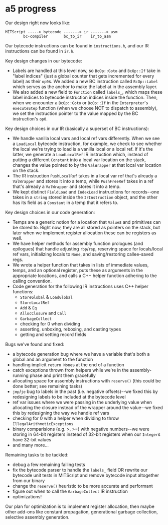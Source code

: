 # a5 progress

Our design right now looks like:

    MITScript -----> bytecode -------> ir -------> asm
            bc-compiler       bc_to_ir    ir_to_asm

Our bytecode instructions can be found in `instructions.h`, and our IR instructions can be found in `ir.h`.

Key design changes in our bytecode:
* Labels are handled at this level now, so `BcOp::Goto` and `BcOp::If` take in "label indices" (just a global counter that gets incremented for every label) as their `op0`s. We added a new BC instruction called `BcOp::Label` which serves as the anchor to make the label at in the assembly layer.
* We also added a new field to `Function` called `labels_`, which maps these label indices to bytecode instruction indices inside the function. Then, when we encounter a `BcOp::Goto` or `BcOp::If` in the `Interpreter`'s `executeStep` function (when we choose NOT to dispatch to assembly), we set the instruction pointer to the value mapped by the BC instruction's `op0`.

Key design choices in our IR (basically a superset of BC instructions):
* We handle vanilla local vars and local ref vars differently. When we see a `LoadLocal` bytecode instruction, for example, we check to see whether the local we're trying to load is a vanilla local or a local ref. If it's the latter, we generate a `LoadLocalRef` IR instruction which, instead of putting a different `Constant` into a local var location on the stack, changes the value pointed to by the `ValWrapper` at that local var location on the stack.
* The IR instruction `PushLocalRef` takes in a local var ref that's already a `ValWrapper` and stores it into a temp, while `PushFreeRef` takes in a ref that's already a `ValWrapper` and stores it into a temp.
* We kept distinct `FieldLoad` and `IndexLoad` instructions for records--one takes in a `string` stored inside the `IrInstruction` object, and the other has its field as a `Constant` in a temp that it refers to.

Key design choices in our code generation:
* Temps are a generic notion for a location that `Value`s and primitives can be stored to. Right now, they are all stored as pointers on the stack, but later when we implement register allocation these can be registers as well.
* We have helper methods for assembly function prologues (and epilogues) that handle adjusting `rbp`/`rsp`, reserving space for locals/local ref vars, initializing locals to `None`, and saving/restoring callee-saved regs.
* We wrote a helper function that takes in lists of immediate values, temps, and an optional register, puts these as arguments in the appropriate locations, and calls a C++ helper function adhering to the calling convention.
* Code generation for the following IR instructions uses C++ helper functions:
  * `StoreGlobal` & `LoadGlobal`
  * `StoreLocalRef`
  * `Add` & `Eq`
  * `AllocClosure` and `Call`
  * `GarbageCollect`
  * checking for 0 when dividing
  * asserting, unboxing, reboxing, and casting types
  * getting and setting record fields

Bugs we've found and fixed:
* a bytecode generation bug where we have a variable that's both a global and an argument to the function
* handling implicit `return None`s at the end of a function
* catch exceptions thrown from helpers while we're in the assembly-running phase and print them gracefully
* allocating space for assembly instructions with `reserve()` (this could be done better; see remaining tasks)
* `jmp`/`je` bug to labels in the past (i.e. negative offsets)--we fixed this by redesigning labels to be included at the bytecode level
* ref var issues where we were passing in the underlying value when allocating the closure instead of the wrapper around the value--we fixed this by redesigning the way we handle ref vars
* checking for 0 with a helper when dividing to throw `IllegalArithmeticExceptions`
* binary comparisions (e.g. >, >=) with negative numbers--we were storing in 64-bit registers instead of 32-bit registers when our `Integer`s have 32-bit values
* and many more...

Remaining tasks to be tackled:
* debug a few remaining failing tests
* fix the bytecode parser to handle the `labels_` field OR rewrite our bytecode unit tests in MITScript and remove bytecode input altogether from our binary
* change the `reserve()` heuristic to be more accurate and performant
* figure out when to call the `GarbageCollect` IR instruction
* optimizations!

Our plan for optimization is to implement register allocation, then maybe other add-ons like constant propagation, generational garbage collection, selective assembly generation.
